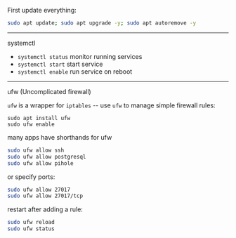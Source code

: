 First update everything: 

```bash
sudo apt update; sudo apt upgrade -y; sudo apt autoremove -y
```

---

systemctl

- `systemctl status` monitor running services
- `systemctl start` start service
- `systemctl enable` run service on reboot


---
ufw (Uncomplicated firewall)

`ufw` is a wrapper for `iptables` -- use `ufw` to manage simple firewall rules: 

```
sudo apt install ufw
sudo ufw enable
```

many apps have shorthands for ufw

```bash
sudo ufw allow ssh
sudo ufw allow postgresql
sudo ufw allow pihole
```

or specify ports: 
```bash
sudo ufw allow 27017
sudo ufw allow 27017/tcp
```

restart after adding a rule: 

```bash
sudo ufw reload
sudo ufw status
```
